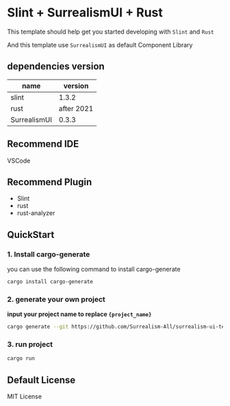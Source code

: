 # Slint + SurrealismUI + Rust

This template should help get you started developing with `Slint` and `Rust`

And this template use `SurrealismUI` as default Component Library

## dependencies version

| name         | version    |
| ------------ | ---------- |
| slint        | 1.3.2      |
| rust         | after 2021 |
| SurrealismUI | 0.3.3      |

## Recommend IDE

VSCode

## Recommend Plugin

- Slint
- rust
- rust-analyzer

## QuickStart

### 1. Install cargo-generate

you can use the following command to install cargo-generate

```bash
cargo install cargo-generate
```

### 2. generate your own project

**input your project name to replace `{project_name}`**

```bash
cargo generate --git https://github.com/Surrealism-All/surrealism-ui-template --name {project_name}
```

### 3. run project

```bash
cargo run
```

## Default License

MIT License